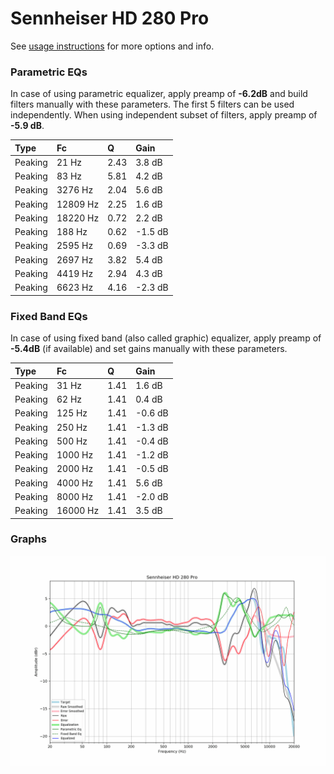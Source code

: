 # Sennheiser HD 280 Pro
See [usage instructions](https://github.com/jaakkopasanen/AutoEq#usage) for more options and info.

### Parametric EQs
In case of using parametric equalizer, apply preamp of **-6.2dB** and build filters manually
with these parameters. The first 5 filters can be used independently.
When using independent subset of filters, apply preamp of **-5.9 dB**.

| Type    | Fc       |    Q | Gain    |
|:--------|:---------|:-----|:--------|
| Peaking | 21 Hz    | 2.43 | 3.8 dB  |
| Peaking | 83 Hz    | 5.81 | 4.2 dB  |
| Peaking | 3276 Hz  | 2.04 | 5.6 dB  |
| Peaking | 12809 Hz | 2.25 | 1.6 dB  |
| Peaking | 18220 Hz | 0.72 | 2.2 dB  |
| Peaking | 188 Hz   | 0.62 | -1.5 dB |
| Peaking | 2595 Hz  | 0.69 | -3.3 dB |
| Peaking | 2697 Hz  | 3.82 | 5.4 dB  |
| Peaking | 4419 Hz  | 2.94 | 4.3 dB  |
| Peaking | 6623 Hz  | 4.16 | -2.3 dB |

### Fixed Band EQs
In case of using fixed band (also called graphic) equalizer, apply preamp of **-5.4dB**
(if available) and set gains manually with these parameters.

| Type    | Fc       |    Q | Gain    |
|:--------|:---------|:-----|:--------|
| Peaking | 31 Hz    | 1.41 | 1.6 dB  |
| Peaking | 62 Hz    | 1.41 | 0.4 dB  |
| Peaking | 125 Hz   | 1.41 | -0.6 dB |
| Peaking | 250 Hz   | 1.41 | -1.3 dB |
| Peaking | 500 Hz   | 1.41 | -0.4 dB |
| Peaking | 1000 Hz  | 1.41 | -1.2 dB |
| Peaking | 2000 Hz  | 1.41 | -0.5 dB |
| Peaking | 4000 Hz  | 1.41 | 5.6 dB  |
| Peaking | 8000 Hz  | 1.41 | -2.0 dB |
| Peaking | 16000 Hz | 1.41 | 3.5 dB  |

### Graphs
![](./Sennheiser%20HD%20280%20Pro.png)